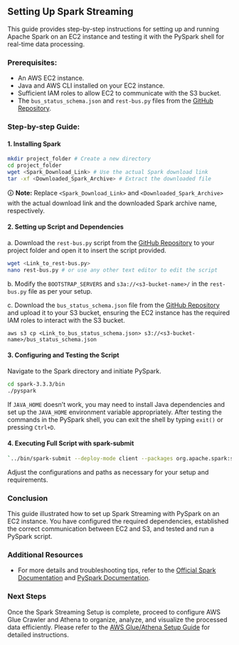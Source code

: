 
## Setting Up Spark Streaming

This guide provides step-by-step instructions for setting up and running Apache Spark on an EC2 instance and testing it with the PySpark shell for real-time data processing.

### Prerequisites:

-   An AWS EC2 instance.
-   Java and AWS CLI installed on your EC2 instance.
-   Sufficient IAM roles to allow EC2 to communicate with the S3 bucket.
-   The `bus_status_schema.json` and `rest-bus.py` files from the [GitHub Repository](/scripts).


### Step-by-step Guide:

#### 1. **Installing Spark**
```sh 
mkdir project_folder # Create a new directory  
cd project_folder 
wget <Spark_Download_Link> # Use the actual Spark download link 
tar -xf <Downloaded_Spark_Archive> # Extract the downloaded file
```
🛈 **Note:** Replace `<Spark_Download_Link>` and `<Downloaded_Spark_Archive>` with the actual download link and the downloaded Spark archive name, respectively.

#### 2. **Setting up Script and Dependencies**

a. Download the `rest-bus.py` script from the [GitHub Repository](/scripts/rest_bus.py) to your project folder and open it to insert the script provided.
```sh
wget <Link_to_rest-bus.py>
nano rest-bus.py # or use any other text editor to edit the script
```

b. Modify the `BOOTSTRAP_SERVERS` and `s3a://<s3-bucket-name>/` in the `rest-bus.py` file as per your setup.

c. Download the `bus_status_schema.json` file from the [GitHub Repository](/scripts/bus_status_schema.json) and upload it to your S3 bucket, ensuring the EC2 instance has the required IAM roles to interact with the S3 bucket.
```
aws s3 cp <Link_to_bus_status_schema.json> s3://<s3-bucket-name>/bus_status_schema.json
```
#### 3. **Configuring and Testing the Script**

Navigate to the Spark directory and initiate PySpark.
```sh
cd spark-3.3.3/bin
./pyspark
```
If `JAVA_HOME` doesn’t work, you may need to install Java dependencies and set up the `JAVA_HOME` environment variable appropriately. After testing the commands in the PySpark shell, you can exit the shell by typing `exit()` or pressing `Ctrl+D`.

#### 4. **Executing Full Script with spark-submit**
```sh
`../bin/spark-submit --deploy-mode client --packages org.apache.spark:spark-sql-kafka-0-10_2.12:3.3.2,org.apache.hudi:hudi-spark3-bundle_2.12:0.12.3  --conf "spark.serializer=org.apache.spark.serializer.KryoSerializer" /home/ec2-user/project_folder/rest-bus.py`
```
Adjust the configurations and paths as necessary for your setup and requirements.

### Conclusion

This guide illustrated how to set up Spark Streaming with PySpark on an EC2 instance. You have configured the required dependencies, established the correct communication between EC2 and S3, and tested and run a PySpark script.

### Additional Resources

-   For more details and troubleshooting tips, refer to the [Official Spark Documentation](https://spark.apache.org/docs/latest/) and [PySpark Documentation](https://spark.apache.org/docs/latest/api/python/index.html).

### Next Steps
Once the Spark Streaming Setup is complete, proceed to configure AWS Glue Crawler and Athena to organize, analyze, and visualize the processed data efficiently. Please refer to the [AWS Glue/Athena Setup Guide](/docs/AWSGlueAthenaSetup.md) for detailed instructions.
